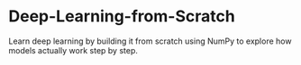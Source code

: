 # Deep-Learning-from-Scratch
Learn deep learning by building it from scratch using NumPy to explore how models actually work step by step.
